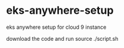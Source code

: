# eks-anywhere-setup
eks anywhere setup for cloud 9 instance

download the code and run source ./script.sh
